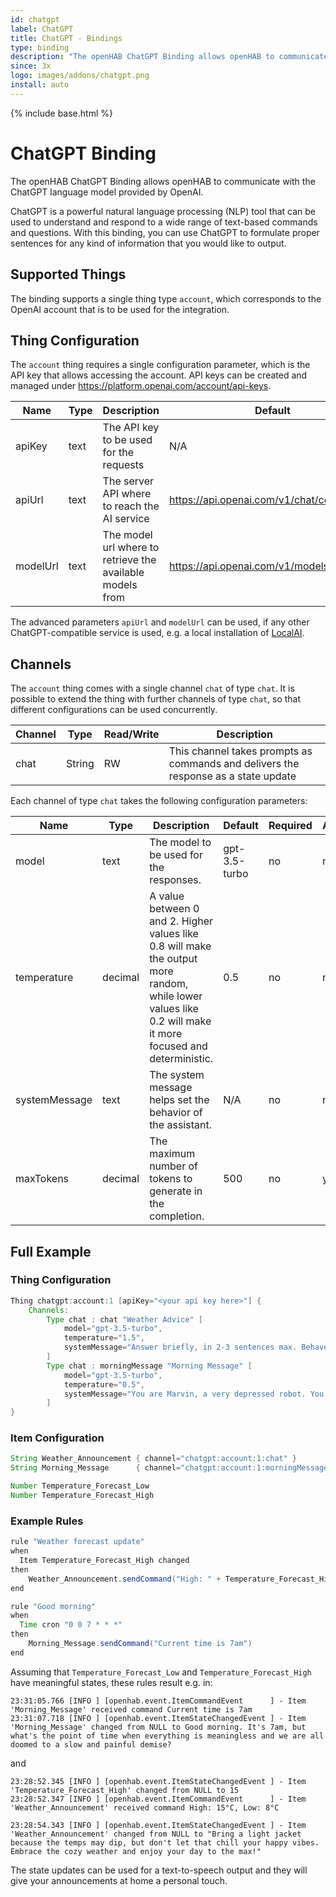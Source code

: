 ```yaml
---
id: chatgpt
label: ChatGPT
title: ChatGPT - Bindings
type: binding
description: "The openHAB ChatGPT Binding allows openHAB to communicate with the ChatGPT language model provided by OpenAI."
since: 3x
logo: images/addons/chatgpt.png
install: auto
---
```


<!-- Attention authors: Do not edit directly. Please add your changes to the appropriate source repository -->

{% include base.html %}

# ChatGPT Binding

The openHAB ChatGPT Binding allows openHAB to communicate with the ChatGPT language model provided by OpenAI.

ChatGPT is a powerful natural language processing (NLP) tool that can be used to understand and respond to a wide range of text-based commands and questions. 
With this binding, you can use ChatGPT to formulate proper sentences for any kind of information that you would like to output.

## Supported Things

The binding supports a single thing type `account`, which corresponds to the OpenAI account that is to be used for the integration.

## Thing Configuration

The `account` thing requires a single configuration parameter, which is the API key that allows accessing the account.
API keys can be created and managed under <https://platform.openai.com/account/api-keys>.

| Name            | Type    | Description                                               | Default                                    | Required | Advanced |
|-----------------|---------|-----------------------------------------------------------|--------------------------------------------|----------|----------|
| apiKey          | text    | The API key to be used for the requests                   | N/A                                        | yes      | no       |
| apiUrl          | text    | The server API where to reach the AI service              | https://api.openai.com/v1/chat/completions | no       | yes      |
| modelUrl        | text    | The model url where to retrieve the available models from | https://api.openai.com/v1/models           | no       | yes      |

The advanced parameters `apiUrl` and `modelUrl` can be used, if any other ChatGPT-compatible service is used, e.g. a local installation of [LocalAI](https://github.com/go-skynet/LocalAI).

## Channels

The `account` thing comes with a single channel `chat` of type `chat`.
It is possible to extend the thing with further channels of type `chat`, so that different configurations can be used concurrently.

| Channel | Type   | Read/Write | Description                                                                        |
|---------|--------|------------|------------------------------------------------------------------------------------|
| chat    | String | RW         | This channel takes prompts as commands and delivers the response as a state update |

Each channel of type `chat` takes the following configuration parameters:

| Name            | Type    | Description                                                                                                                                                | Default       | Required | Advanced |
|-----------------|---------|------------------------------------------------------------------------------------------------------------------------------------------------------------|---------------|----------|----------|
| model           | text    | The model to be used for the responses.                                                                                                                    | gpt-3.5-turbo | no       | no       |
| temperature     | decimal | A value between 0 and 2. Higher values like 0.8 will make the output more random, while lower values like 0.2 will make it more focused and deterministic. | 0.5           | no       | no       |
| systemMessage   | text    | The system message helps set the behavior of the assistant.                                                                                                | N/A           | no       | no       |
| maxTokens       | decimal | The maximum number of tokens to generate in the completion.                                                                                                | 500           | no       | yes      |


## Full Example

### Thing Configuration

```java
Thing chatgpt:account:1 [apiKey="<your api key here>"] {
    Channels:
        Type chat : chat "Weather Advice" [
            model="gpt-3.5-turbo",
            temperature="1.5",
            systemMessage="Answer briefly, in 2-3 sentences max. Behave like Eddie Murphy and give an advice for the day based on the following weather data:"
        ]
        Type chat : morningMessage "Morning Message" [
            model="gpt-3.5-turbo",
            temperature="0.5",
            systemMessage="You are Marvin, a very depressed robot. You wish a good morning and tell the current time."
        ]
}

```

### Item Configuration

```java
String Weather_Announcement { channel="chatgpt:account:1:chat" }
String Morning_Message      { channel="chatgpt:account:1:morningMessage" }

Number Temperature_Forecast_Low
Number Temperature_Forecast_High
```

### Example Rules

```java
rule "Weather forecast update"
when
  Item Temperature_Forecast_High changed 
then
    Weather_Announcement.sendCommand("High: " + Temperature_Forecast_High.state + "°C, Low: " + Temperature_Forecast_Low.state + "°C")
end

rule "Good morning"
when
  Time cron "0 0 7 * * *"
then
    Morning_Message.sendCommand("Current time is 7am")
end
```

Assuming that `Temperature_Forecast_Low` and `Temperature_Forecast_High` have meaningful states, these rules result e.g. in:

```
23:31:05.766 [INFO ] [openhab.event.ItemCommandEvent      ] - Item 'Morning_Message' received command Current time is 7am
23:31:07.718 [INFO ] [openhab.event.ItemStateChangedEvent ] - Item 'Morning_Message' changed from NULL to Good morning. It's 7am, but what's the point of time when everything is meaningless and we are all doomed to a slow and painful demise?
```

and

```
23:28:52.345 [INFO ] [openhab.event.ItemStateChangedEvent ] - Item 'Temperature_Forecast_High' changed from NULL to 15
23:28:52.347 [INFO ] [openhab.event.ItemCommandEvent      ] - Item 'Weather_Announcement' received command High: 15°C, Low: 8°C

23:28:54.343 [INFO ] [openhab.event.ItemStateChangedEvent ] - Item 'Weather_Announcement' changed from NULL to "Bring a light jacket because the temps may dip, but don't let that chill your happy vibes. Embrace the cozy weather and enjoy your day to the max!"
```

The state updates can be used for a text-to-speech output and they will give your announcements at home a personal touch.
